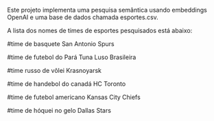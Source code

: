 Este projeto implementa uma pesquisa semântica usando embeddings OpenAI e uma base de
dados chamada esportes.csv.

A lista dos nomes de times de esportes pesquisados está abaixo:

#time de basquete
San Antonio Spurs

#time de futebol do Pará
Tuna Luso Brasileira

#time russo de vôlei
Krasnoyarsk

#time de handebol do canadá
HC Toronto

#time de futebol americano
Kansas City Chiefs

#time de hóquei no gelo
Dallas Stars
